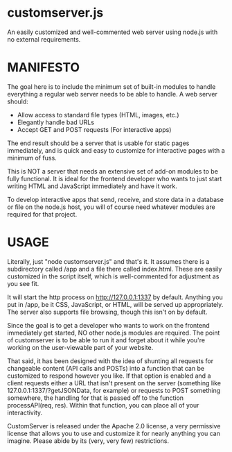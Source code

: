 # customserver.js
An easily customized and well-commented web server using node.js with no external requirements.

# MANIFESTO
The goal here is to include the minimum set of built-in modules to handle everything a regular web server needs to be able to handle. A web server should:
* Allow access to standard file types (HTML, images, etc.)
* Elegantly handle bad URLs
* Accept GET and POST requests (For interactive apps)

The end result should be a server that is usable for static pages immediately, and is quick and easy to customize for interactive pages with a minimum of fuss.

This is NOT a server that needs an extensive set of add-on modules to be fully functional. It is ideal for the frontend developer who wants to just start writing HTML and JavaScript immediately and have it work.

To develop interactive apps that send, receive, and store data in a database or file on the node.js host, you will of course need whatever modules are required for that project.

# USAGE
Literally, just "node customserver.js" and that's it. It assumes there is a subdirectory called /app and a file there called index.html. These are easily customized in the script itself, which is well-commented for adjustment as you see fit.

It will start the http process on http://127.0.0.1:1337 by default. Anything you put in /app, be it CSS, JavaScript, or HTML, will be served up appropriately. The server also supports file browsing, though this isn't on by default.

Since the goal is to get a developer who wants to work on the frontend immediately get started, NO other node.js modules are required. The point of customserver is to be able to run it and forget about it while you're working on the user-viewable part of your website.

That said, it has been designed with the idea of shunting all requests for changeable content (API calls and POSTs) into a function that can be customized to respond however you like. If that option is enabled and a client requests either a URL that isn't present on the server (something like 127.0.0.1:1337/?getJSONData, for example) or requests to POST something somewhere, the handling for that is passed off to the function processAPI(req, res). Within that function, you can place all of your interactivity.

CustomServer is released under the Apache 2.0 license, a very permissive license that allows you to use and customize it for nearly anything you can imagine. Please abide by its (very, very few) restrictions.
